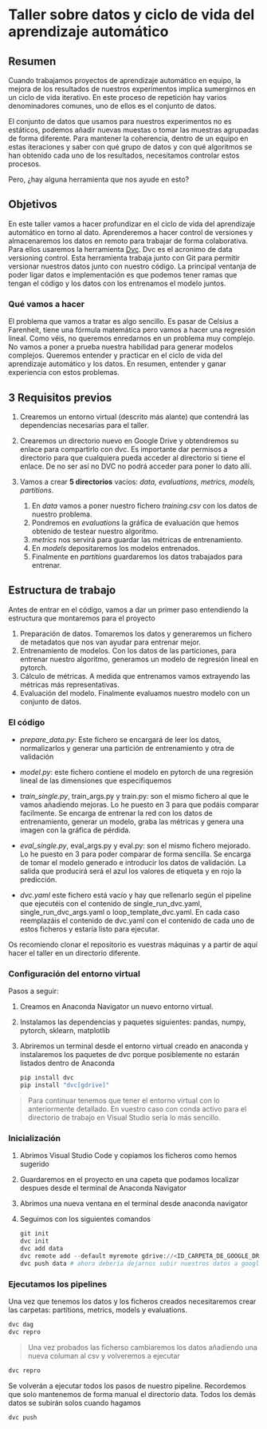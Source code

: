 # Taller sobre datos y ciclo de vida del aprendizaje automático

## Resumen

Cuando trabajamos proyectos de aprendizaje automático en equipo, la mejora de los resultados de nuestros experimentos implica sumergirnos en un ciclo de vida iterativo. En este proceso de repetición hay varios denominadores comunes, uno de ellos es el conjunto de datos.

El conjunto de datos que usamos para nuestros experimentos no es estáticos, podemos añadir nuevas muestas o tomar las muestras agrupadas de forma diferente. Para mantener la coherencia, dentro de un equipo en estas iteraciones y saber con qué grupo de datos y con qué algoritmos se han obtenido cada uno de los resultados, necesitamos controlar estos procesos.

Pero, ¿hay alguna herramienta que nos ayude en esto?

## Objetivos

En este taller vamos a hacer profundizar en el ciclo de vida del aprendizaje automático en torno al dato. Aprenderemos a hacer control de versiones y  almacenaremos los datos en remoto para trabajar de forma colaborativa. Para ellos usaremos la herramienta [Dvc](https://dvc.org/). Dvc es el acronimo de data versioning control. Esta herramienta trabaja junto con Git para permitir versionar nuestros datos junto con nuestro código. La principal ventanja de poder ligar datos e implementación es que podemos tener ramas que tengan el código y los datos con los entrenamos el modelo juntos.

### Qué vamos a hacer

El problema que vamos a tratar es algo sencillo. Es pasar de Celsius a Farenheit, tiene una fórmula matemática pero vamos a hacer una regresión lineal. Como véis, no queremos enredarnos en un problema muy complejo. No vamos a poner a prueba nuestra habilidad para generar modelos complejos. Queremos entender y practicar en el ciclo de vida del aprendizaje automático y los datos. En resumen, entender y ganar experiencia con estos problemas.

## 3 Requisitos previos

1. Crearemos un entorno virtual (descrito más alante) que contendrá las dependencias necesarias para el taller.
2. Crearemos un directorio nuevo en Google Drive y obtendremos su enlace para compartirlo con dvc. Es importante dar permisos a directorio para que cualquiera pueda acceder al directorio si tiene el enlace. De no ser así no DVC no podrá acceder para poner lo dato allí.
3. Vamos a crear **5 directorios** vacíos: _data, evaluations, metrics, models, partitions_.

    1. En _data_ vamos a poner nuestro fichero _training.csv_ con los datos de nuestro problema.
    2. Pondremos en _evaluations_ la gráfica de evaluación que hemos obtenido de testear nuestro algoritmo.
    3. _metrics_ nos servirá para guardar las métricas de entrenamiento.
    4. En _models_ depositaremos los modelos entrenados.
    5. Finalmente en _partitions_ guardaremos los datos trabajados para entrenar.

## Estructura de trabajo

Antes de entrar en el código, vamos a dar un primer paso entendiendo la estructura que montaremos para el proyecto

1. Preparación de datos. Tomaremos los datos y generaremos un fichero de metadatos que nos van ayudar para entrenar mejor.
2. Entrenamiento de modelos. Con los datos de las particiones, para entrenar nuestro algoritmo, generamos un modelo de regresión lineal en pytorch.
3. Cálculo de métricas. A medida que entrenamos vamos extrayendo las métricas más representativas.
4. Evaluación del modelo. Finalmente evaluamos nuestro modelo con un conjunto de datos.

### El código

- _prepare_data.py_: Este fichero se encargará de leer los datos, normalizarlos y generar una partición de entrenamiento y otra de validación

- _model.py_: este fichero contiene el modelo en pytorch de una regresión lineal de las dimensiones que especifiquemos

- _train_single.py_, train_args.py y train.py: son el mismo fichero al que le vamos añadiendo mejoras. Lo he puesto en 3 para que podáis comparar facilmente. Se encarga de entrenar la red con los datos de entrenamiento, generar un modelo, graba las métricas y genera una imagen con la gráfica de pérdida.

- _eval_single.py_, eval_args.py y eval.py: son el mismo fichero mejorado. Lo he puesto en 3 para poder comparar de forma sencilla. Se encarga de tomar el modelo generado e introducir los datos de validación. La salida que producirá será el azul los valores de etiqueta y en rojo la predicción.

- _dvc.yaml_ este fichero está vacío y hay que rellenarlo según el pipeline que ejecutéis con el contenido de single_run_dvc.yaml, single_run_dvc_args.yaml o loop_template_dvc.yaml. En cada caso reemplazáis el contenido de dvc.yaml con el contenido de cada uno de estos ficheros y estaría listo para ejecutar.

Os recomiendo clonar el repositorio es vuestras máquinas y a partir de aquí hacer el taller en un directorio diferente.

### Configuración del entorno virtual

Pasos a seguir:

1. Creamos en Anaconda Navigator un nuevo entorno virtual.
2. Instalamos las dependencias y paquetes siguientes: pandas, numpy, pytorch, sklearn, matplotlib
3. Abriremos un terminal desde el entorno virtual creado en anaconda y instalaremos los paquetes de dvc porque posiblemente no estarán listados dentro de Anaconda

    ```python
    pip install dvc
    pip install "dvc[gdrive]"
    ```

>Para continuar tenemos que tener el entorno virtual con lo anteriormente detallado. En vuestro caso con conda activo para el directorio de trabajo en Visual Studio sería lo más sencillo.

### Inicialización

1. Abrimos Visual Studio Code y copiamos los ficheros como hemos sugerido
2. Guardaremos en el proyecto en una capeta que podamos localizar despues desde el terminal de Anaconda Navigator
3. Abrimos una nueva ventana en el terminal desde anaconda navigator
4. Seguimos con los siguientes comandos

    ```python
    git init
    dvc init
    dvc add data
    dvc remote add --default myremote gdrive://<ID_CARPETA_DE_GOOGLE_DRIVE> # Este es el id del final de la url al dar a compartir dentro de google drive
    dvc push data # ahora debería dejarnos subir nuestros datos a google drive
    ```

### Ejecutamos los pipelines

 Una vez que tenemos los datos y los ficheros creados necesitaremos crear las carpetas: partitions, metrics, models y evaluations.

```python
dvc dag
dvc repro
```

> Una vez probados las ficherso cambiaremos los datos añadiendo una nueva columan al csv y volveremos a ejecutar

```python
dvc repro
```

Se volverán a ejecutar todos los pasos de nuestro pipeline.
Recordemos que solo mantenemos de forma manual el directorio data. Todos los demás datos se subirán solos cuando hagamos 

```python
dvc push
```

